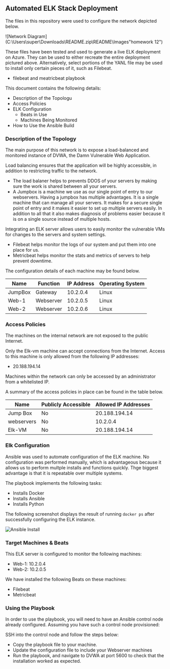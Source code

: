 ## Automated ELK Stack Deployment

The files in this repository were used to configure the network depicted below.

![Network Diagram](C:\Users\super\Downloads\README.zip\README\Images\"homework 12")

These files have been tested and used to generate a live ELK deployment on Azure. They can be used to either recreate the entire deployment pictured above. Alternatively, select portions of the YANL file may be used to install only certain pieces of it, such as Filebeat.

  - filebeat and meatricbeat playbook

This document contains the following details:
- Description of the Topologu
- Access Policies
- ELK Configuration
  - Beats in Use
  - Machines Being Monitored
- How to Use the Ansible Build


### Description of the Topology

The main purpose of this network is to expose a load-balanced and monitored instance of DVWA, the Damn Vulnerable Web Application.

Load balancing ensures that the application will be highly accessible, in addition to restricting traffic to the network.
- The load balaner helps to prevents DDOS of your servers by making sure the work is shared between all your servers.
- A Jumpbox is a machine we use as our single point of entry to our webservers. Having a jumpbox has multiple advantages. It is a single machine that can manage all your servers. It makes for a secure single point of entry and it makes it easier to set up multiple servers easily. In addition to all that it also makes diagnosis of problems easier because it is on a single source instead of multiple hosts.

Integrating an ELK server allows users to easily monitor the vulnerable VMs for changes to the servers and system settings.
- Filebeat helps monitor the logs of our system and put them into one place for us.
- Metricbeat helps monitor the stats and metrics of servers to help prevent downtime.

The configuration details of each machine may be found below.


| Name     | Function | IP Address | Operating System |
|----------|----------|------------|------------------|
| JumpBox  | Gateway  | 10.2.0.4   | Linux            |
| Web-1    | Webserver| 10.2.0.5   | Linux            |
| Web-2    | Webserver| 10.2.0.6   | Linux            |


### Access Policies

The machines on the internal network are not exposed to the public Internet. 

Only the Elk-vm machine can accept connections from the Internet. Access to this machine is only allowed from the following IP addresses:
- 20.188.194.14

Machines within the network can only be accessed by an administrator from a whitelisted IP.

A summary of the access policies in place can be found in the table below.

| Name     | Publicly Accessible | Allowed IP Addresses |
|----------|---------------------|----------------------|
| Jump Box | No                  | 20.188.194.14        |
|webservers| No                  | 10.2.0.4             |
| Elk-VM   | No                  | 20.188.194.14        |

### Elk Configuration

Ansible was used to automate configuration of the ELK machine. No configuration was performed manually, which is advantageous because it allows us to perform multple installs and functions quickly. Thge biggest advantage is that it is repeatable over multiple systems.


The playbook implements the following tasks:
- Installs Docker
- Installs Ansible
- Installs Python

The following screenshot displays the result of running `docker ps` after successfully configuring the ELK instance.

![Ansible Install](C:\Users\super\OneDrive\Desktop\MSU-CYBERSECURITY-MIGHTY_VENU\elk_stack_project\day_2)

### Target Machines & Beats
This ELK server is configured to monitor the following machines:
- Web-1: 10.2.0.4
- Web-2: 10.2.0.5

We have installed the following Beats on these machines:
- Filebeat
- Metricbeat


### Using the Playbook
In order to use the playbook, you will need to have an Ansible control node already configured. Assuming you have such a control node provisioned: 

SSH into the control node and follow the steps below:
- Copy the playbook file to your machine.
- Update the configuration file to include your Webserver machines
- Run the playbook, and navigate to DVWA at port 5600 to check that the installation worked as expected.


